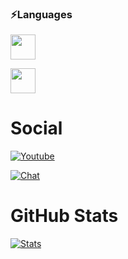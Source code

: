 ### ⚡Languages
<p>
  <a href="https://www.python.org/"><img src="https://external-content.duckduckgo.com/iu/?u=https%3A%2F%2Flogos-download.com%2Fwp-content%2Fuploads%2F2016%2F10%2FPython_logo_icon.png&f=1&nofb=1" style="width: 40px; height: 40px;"></a>
  
  <a href="https://www.w3schools.com/html/"><img src="https://external-content.duckduckgo.com/iu/?u=https%3A%2F%2Fp7.hiclipart.com%2Fpreview%2F1005%2F511%2F631%2Fweb-development-html-logo-world-wide-web-consortium-create-html-signature.jpg&f=1&nofb=1" style="width: 40px; height: 40px;"></a>
</p>


# Social
[![Youtube](https://img.shields.io/badge/%20YouTube-1567da.svg)](https://www.youtube.com/channel/UC3wKq0NLwP5XQGnQ7p5zgwQ)


[![Chat](https://img.shields.io/badge/Discord-6289da.svg)](https://discord.gg/Vemmf6GECg)

# GitHub Stats


[![Stats](https://github-readme-stats.vercel.app/api?username=User00092&show_icons=true&hide_title=true)](https://github.com/User00092)
<!--
**User00092/User00092** is a ✨ _special_ ✨ repository because its `README.md` (this file) appears on your GitHub profile.

Here are some ideas to get you started:

- 🔭 I’m currently working on ...
- 🌱 I’m currently learning ...
- 👯 I’m looking to collaborate on ...
- 🤔 I’m looking for help with ...
- 💬 Ask me about ...
- 📫 How to reach me: ...
- 😄 Pronouns: ...
- ⚡ Fun fact: ...
-->
